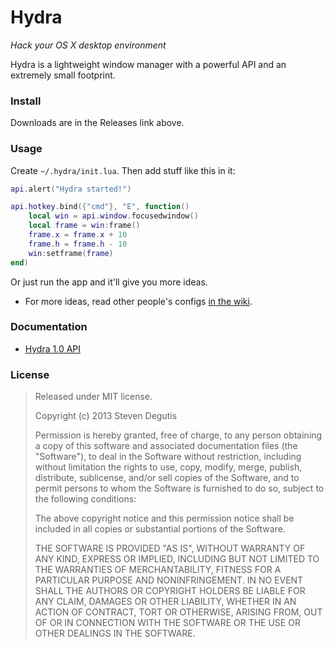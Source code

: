 # Hydra

*Hack your OS X desktop environment*

Hydra is a lightweight window manager with a powerful API and an extremely small footprint.

### Install

Downloads are in the Releases link above.

### Usage

Create `~/.hydra/init.lua`. Then add stuff like this in it:

~~~lua
api.alert("Hydra started!")

api.hotkey.bind({"cmd"}, "E", function()
    local win = api.window.focusedwindow()
    local frame = win:frame()
    frame.x = frame.x + 10
    frame.h = frame.h - 10
    win:setframe(frame)
end)
~~~

Or just run the app and it'll give you more ideas.

* For more ideas, read other people's configs [in the wiki](https://github.com/sdegutis/Hydra/wiki).

### Documentation

- [Hydra 1.0 API](https://github.com/sdegutis/Hydra/wiki/Hydra-1.0-API)

### License

> Released under MIT license.
>
> Copyright (c) 2013 Steven Degutis
>
> Permission is hereby granted, free of charge, to any person obtaining a copy
> of this software and associated documentation files (the "Software"), to deal
> in the Software without restriction, including without limitation the rights
> to use, copy, modify, merge, publish, distribute, sublicense, and/or sell
> copies of the Software, and to permit persons to whom the Software is
> furnished to do so, subject to the following conditions:
>
> The above copyright notice and this permission notice shall be included in
> all copies or substantial portions of the Software.
>
> THE SOFTWARE IS PROVIDED "AS IS", WITHOUT WARRANTY OF ANY KIND, EXPRESS OR
> IMPLIED, INCLUDING BUT NOT LIMITED TO THE WARRANTIES OF MERCHANTABILITY,
> FITNESS FOR A PARTICULAR PURPOSE AND NONINFRINGEMENT. IN NO EVENT SHALL THE
> AUTHORS OR COPYRIGHT HOLDERS BE LIABLE FOR ANY CLAIM, DAMAGES OR OTHER
> LIABILITY, WHETHER IN AN ACTION OF CONTRACT, TORT OR OTHERWISE, ARISING FROM,
> OUT OF OR IN CONNECTION WITH THE SOFTWARE OR THE USE OR OTHER DEALINGS IN
> THE SOFTWARE.
